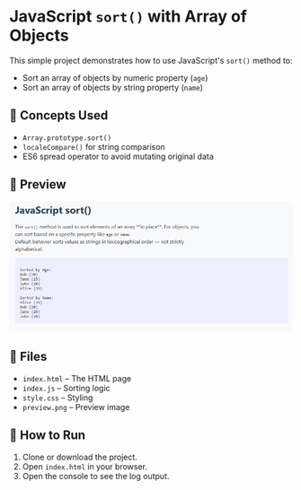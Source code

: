 # JavaScript `sort()` with Array of Objects

This simple project demonstrates how to use JavaScript's `sort()` method to:

- Sort an array of objects by numeric property (`age`)
- Sort an array of objects by string property (`name`)

## 🧠 Concepts Used

- `Array.prototype.sort()`
- `localeCompare()` for string comparison
- ES6 spread operator to avoid mutating original data

## 📸 Preview

![Preview](preview.png)

## 📂 Files

- `index.html` – The HTML page
- `index.js` – Sorting logic
- `style.css` – Styling
- `preview.png` – Preview image

## 🚀 How to Run

1. Clone or download the project.
2. Open `index.html` in your browser.
3. Open the console to see the log output.

